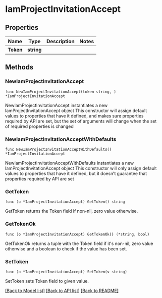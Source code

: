 # IamProjectInvitationAccept

## Properties

Name | Type | Description | Notes
------------ | ------------- | ------------- | -------------
**Token** | **string** |  | 

## Methods

### NewIamProjectInvitationAccept

`func NewIamProjectInvitationAccept(token string, ) *IamProjectInvitationAccept`

NewIamProjectInvitationAccept instantiates a new IamProjectInvitationAccept object
This constructor will assign default values to properties that have it defined,
and makes sure properties required by API are set, but the set of arguments
will change when the set of required properties is changed

### NewIamProjectInvitationAcceptWithDefaults

`func NewIamProjectInvitationAcceptWithDefaults() *IamProjectInvitationAccept`

NewIamProjectInvitationAcceptWithDefaults instantiates a new IamProjectInvitationAccept object
This constructor will only assign default values to properties that have it defined,
but it doesn't guarantee that properties required by API are set

### GetToken

`func (o *IamProjectInvitationAccept) GetToken() string`

GetToken returns the Token field if non-nil, zero value otherwise.

### GetTokenOk

`func (o *IamProjectInvitationAccept) GetTokenOk() (*string, bool)`

GetTokenOk returns a tuple with the Token field if it's non-nil, zero value otherwise
and a boolean to check if the value has been set.

### SetToken

`func (o *IamProjectInvitationAccept) SetToken(v string)`

SetToken sets Token field to given value.



[[Back to Model list]](../README.md#documentation-for-models) [[Back to API list]](../README.md#documentation-for-api-endpoints) [[Back to README]](../README.md)


